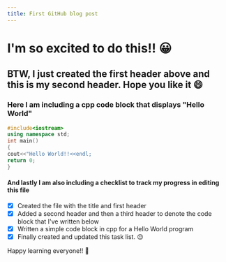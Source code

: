 ```yaml
---
title: First GitHub blog post
---
```

# I'm so excited to do this!! :grinning:

## BTW, I just created the first header above and this is my second header. Hope you like it :smile:

### Here I am including a cpp code block that displays "Hello World"

```cpp
#include<iostream>
using namespace std;
int main()
{
cout<<"Hello World!!<<endl;
return 0;
}
```

#### And lastly I am also including a checklist to track my progress in editing this file

- [x] Created the file with the title and first header
- [x] Added a second header and then a third header to denote the code block that I've written below
- [x] Written a simple code block in cpp for a Hello World program
- [x] Finally created and updated this task list. :relieved:

Happy learning everyone!! :rocket:
